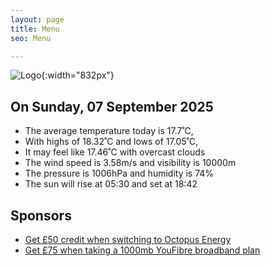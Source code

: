 ```yaml
---
layout: page
title: Menu
seo: Menu

---
```


![Logo](/images/logo.jpg){:width="832px"}

<!-- weather_marker starts -->
## On Sunday, 07 September 2025

- The average temperature today is 17.7˚C,
- With highs of 18.32˚C and lows of 17.05˚C,
- It may feel like 17.46˚C with overcast clouds
- The wind speed is 3.58m/s and visibility is 10000m
- The pressure is 1006hPa and humidity is 74%
- The sun will rise at 05:30 and set at 18:42

<!-- weather_marker ends -->

## Sponsors

- [Get £50 credit when switching to Octopus Energy](https://bit.ly/3oD1nnS)
- [Get £75 when taking a 1000mb YouFibre broadband plan](https://aklam.io/91zWhU?)

